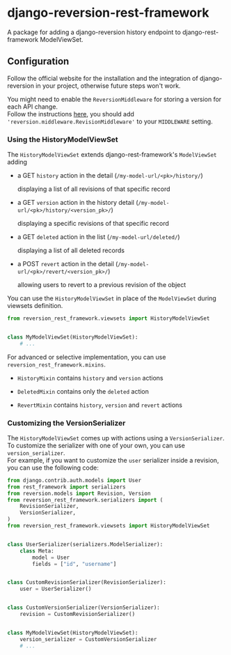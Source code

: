 # django-reversion-rest-framework

A package for adding a django-reversion history endpoint to django-rest-framework ModelViewSet.


## Configuration

Follow the official website for the installation and the integration of django-reversion in your project, otherwise future steps won't work.

You might need to enable the `ReversionMiddleware` for storing a version for each API change.<br>
Follow the instructions [here](https://django-reversion.readthedocs.io/en/stable/middleware.html),
you should add `'reversion.middleware.RevisionMiddleware'` to your `MIDDLEWARE` setting.


### Using the HistoryModelViewSet

The `HistoryModelViewSet` extends django-rest-framework's `ModelViewSet` adding

- a GET `history` action in the detail (`/my-model-url/<pk>/history/`)

    displaying a list of all revisions of that specific record

- a GET `version` action in the history detail (`/my-model-url/<pk>/history/<version_pk>/`)

    displaying a specific revisions of that specific record

- a GET `deleted` action in the list (`/my-model-url/deleted/`)

    displaying a list of all deleted records

- a POST `revert` action in the detail (`/my-model-url/<pk>/revert/<version_pk>/`)

    allowing users to revert to a previous revision of the object

You can use the `HistoryModelViewSet` in place of the `ModelViewSet`
during viewsets definition.

```py
from reversion_rest_framework.viewsets import HistoryModelViewSet


class MyModelViewSet(HistoryModelViewSet):
    # ...
```

For advanced or selective implementation, you can use `reversion_rest_framework.mixins`.

- `HistoryMixin` contains `history` and `version` actions

- `DeletedMixin` contains only the `deleted` action

- `RevertMixin` contains `history`, `version` and `revert` actions


### Customizing the VersionSerializer

The `HistoryModelViewSet` comes up with actions using a `VersionSerializer`.<br>
To customize the serializer with one of your own, you can use `version_serializer`.<br>
For example, if you want to customize the `user` serializer inside a revision,
you can use the following code:

```py
from django.contrib.auth.models import User
from rest_framework import serializers
from reversion.models import Revision, Version
from reversion_rest_framework.serializers import (
    RevisionSerializer,
    VersionSerializer,
)
from reversion_rest_framework.viewsets import HistoryModelViewSet


class UserSerializer(serializers.ModelSerializer):
    class Meta:
        model = User
        fields = ["id", "username"]


class CustomRevisionSerializer(RevisionSerializer):
    user = UserSerializer()


class CustomVersionSerializer(VersionSerializer):
    revision = CustomRevisionSerializer()


class MyModelViewSet(HistoryModelViewSet):
    version_serializer = CustomVersionSerializer
    # ...
```
